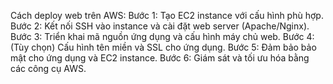 Cách deploy web trên AWS:
Bước 1: Tạo EC2 instance với cấu hình phù hợp.
Bước 2: Kết nối SSH vào instance và cài đặt web server (Apache/Nginx).
Bước 3: Triển khai mã nguồn ứng dụng và cấu hình máy chủ web.
Bước 4: (Tùy chọn) Cấu hình tên miền và SSL cho ứng dụng.
Bước 5: Đảm bảo bảo mật cho ứng dụng và EC2 instance.
Bước 6: Giám sát và tối ưu hóa bằng các công cụ AWS.
